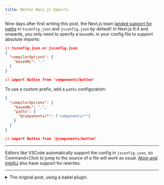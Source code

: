 ```yaml
---
title: Better Next.js Imports
---
```


Nine days after first writing this post, the Next.js team [landed support for paths](https://github.com/zeit/next.js/pull/11293) in `tsconfig.json` and
`jsconfig.json` by default! In Next.js 9.4 and onwards, you only need to specify a `baseURL` in your config file to support absolute imports:

```json
// tsconfig.json or jsconfig.json
{
  "compilerOptions": {
    "baseURL": "."
  }
}

// import Button from 'components/button'
```

To use a custom prefix, add a `paths` configuration:

```json
{
  "compilerOptions": {
    "baseURL": ".",
    "paths": {
      "@components/*": ["components/*"]
    }
  }
}

// import Button from '@components/button'
```

---

Editors like VSCode automatically support the config in `jsconfig.json`, so Command+Click to jump to the source of a file will work as usual.
[Atom and IntelliJ](https://github.com/tleunen/babel-plugin-module-resolver#editors-autocompletion) also have support for rewrites.

---

<details>
  <summary>The original post, using a babel plugin.</summary>

Relative import statements are a pain. To avoid `../` chains, improve code portability, and type less, I've started using
[`babel-plugin-module-resolver`](https://github.com/tleunen/babel-plugin-module-resolver) in my Next.js projects.

The goal is to transform verbose import statements like this:

```js
import Button from '../../../../components/button'
```

into absolute import statements that work anywhere in your project:

```js
import Button from '@components/button'
```

Let's do it. Install the babel plugin as a `devDependency`:

```bash
$ yarn add babel-plugin-module-resolver -D
```

In the root of your Next.js project, create a `.babelrc.json` file and add the `module-resolver` plugin:

```js
module.exports = {
  presets: ['next/babel'],
  plugins: [
    [
      'module-resolver',
      {
        alias: {
          '@components': './components',
        },
      },
    ],
  ],
}
```

Create a `jsconfig.json` (or `tsconfig.json` if you're using TypeScript) and add the `paths` property:

```json
{
  "compilerOptions": {
    "baseUrl": ".",
    "paths": {
      "@components/*": ["components/*"]
    }
  }
}
```

Note that the syntax is slightly different than the babel config.

If you're using a mixed JS/TS codebase, you should include JS files in your `tsconfig.json`:

```json
{
  "include": ["**/*.ts", "**/*.tsx", "**/*.js", "**/*.jsx"]
}
```

Now you can update your import statements to use the new syntax!

</details>

